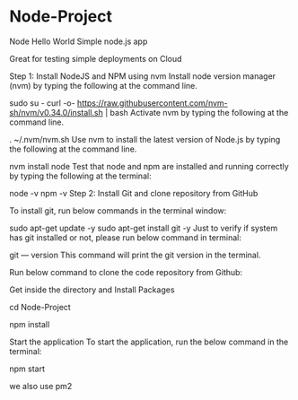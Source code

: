 # Node-Project
Node Hello World
Simple node.js app

Great for testing simple deployments on Cloud

Step 1: Install NodeJS and NPM using nvm
Install node version manager (nvm) by typing the following at the command line.


sudo su -
curl -o- https://raw.githubusercontent.com/nvm-sh/nvm/v0.34.0/install.sh | bash
Activate nvm by typing the following at the command line.



. ~/.nvm/nvm.sh
Use nvm to install the latest version of Node.js by typing the following at the command line.


nvm install node
Test that node and npm are installed and running correctly by typing the following at the terminal:


node -v
npm -v
Step 2: Install Git and clone repository from GitHub

To install git, run below commands in the terminal window:

sudo apt-get update -y
sudo apt-get install git -y
Just to verify if system has git installed or not, please run below command in terminal:


git — version
This command will print the git version in the terminal.

Run below command to clone the code repository from Github:



Get inside the directory and Install Packages

cd Node-Project

npm install

Start the application To start the application, run the below command in the terminal:

npm start



we also use pm2 
